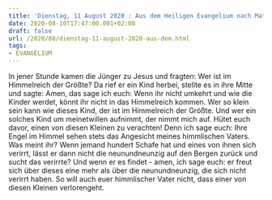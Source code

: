 ```yaml
---
title: 'Dienstag, 11 August 2020 : Aus dem Heiligen Evangelium nach Matthäus - Mt 18,1-5.10.12-14.'
date: 2020-08-10T17:47:00.001+02:00
draft: false
url: /2020/08/dienstag-11-august-2020-aus-dem.html
tags: 
- EVANGELIUM
---
```


In jener Stunde kamen die Jünger zu Jesus und fragten: Wer ist im Himmelreich der Größte? Da rief er ein Kind herbei, stellte es in ihre Mitte und sagte: Amen, das sage ich euch: Wenn ihr nicht umkehrt und wie die Kinder werdet, könnt ihr nicht in das Himmelreich kommen. Wer so klein sein kann wie dieses Kind, der ist im Himmelreich der Größte. Und wer ein solches Kind um meinetwillen aufnimmt, der nimmt mich auf. Hütet euch davor, einen von diesen Kleinen zu verachten! Denn ich sage euch: Ihre Engel im Himmel sehen stets das Angesicht meines himmlischen Vaters. Was meint ihr? Wenn jemand hundert Schafe hat und eines von ihnen sich verirrt, lässt er dann nicht die neunundneunzig auf den Bergen zurück und sucht das verirrte? Und wenn er es findet - amen, ich sage euch: er freut sich über dieses eine mehr als über die neunundneunzig, die sich nicht verirrt haben. So will auch euer himmlischer Vater nicht, dass einer von diesen Kleinen verlorengeht.